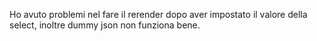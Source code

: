 Ho avuto problemi nel fare il rerender dopo aver impostato il valore della select, inoltre dummy json non funziona bene.
